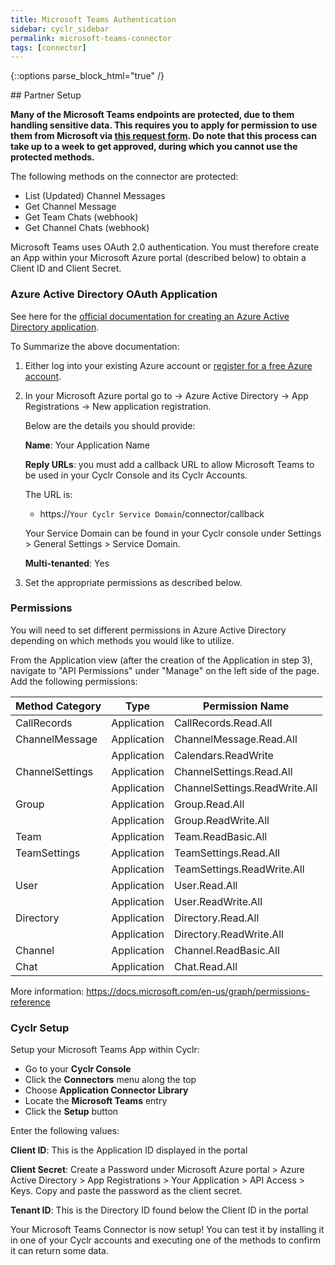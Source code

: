 ```yaml
---
title: Microsoft Teams Authentication
sidebar: cyclr_sidebar
permalink: microsoft-teams-connector
tags: [connector]
---
```

{::options parse_block_html="true" /}
<section class="card">
## Partner Setup

**Many of the Microsoft Teams endpoints are protected, due to them handling sensitive data. This requires you to apply for permission to use them from Microsoft via [this request form](https://docs.microsoft.com/en-us/graph/teams-protected-apis). 
Do note that this process can take up to a week to get approved, during which you cannot use the protected methods.**

The following methods on the connector are protected:
- List (Updated) Channel Messages
- Get Channel Message
- Get Team Chats (webhook)
- Get Channel Chats (webhook)

Microsoft Teams uses OAuth 2.0 authentication.  You must therefore create an App within your Microsoft Azure portal (described below) to obtain a Client ID and Client Secret.

### Azure Active Directory OAuth Application

See here for the [official documentation for creating an Azure Active Directory application](https://docs.microsoft.com/en-us/azure/active-directory/develop/active-directory-integrating-applications).

To Summarize the above documentation:

1. Either log into your existing Azure account or [register for a free Azure account](https://azure.microsoft.com/free/?WT.mc_id=A261C142F).
2. In your Microsoft Azure portal go to -> Azure Active Directory -> App Registrations -> New application registration.

   Below are the details you should provide:

   **Name**: Your Application Name

   **Reply URLs**: you must add a callback URL to allow Microsoft Teams to be used in your Cyclr Console and its Cyclr Accounts.

   The URL is:

   * https://``Your Cyclr Service Domain``/connector/callback 

   Your Service Domain can be found in your Cyclr console under Settings > General Settings > Service Domain.

   **Multi-tenanted**: Yes

3. Set the appropriate permissions as described below.

### Permissions

You will need to set different permissions in Azure Active Directory depending on which methods you would like to utilize.

From the Application view (after the creation of the Application in step 3), navigate to "API Permissions" under "Manage" on the left side of the page. Add the following permissions:

| Method Category          | Type        | Permission Name               |
|--------------------------|-------------|-------------------------------|
| CallRecords              | Application | CallRecords.Read.All          |
| ChannelMessage           | Application | ChannelMessage.Read.All       |
|                          | Application | Calendars.ReadWrite           |
| ChannelSettings          | Application | ChannelSettings.Read.All      |
|                          | Application | ChannelSettings.ReadWrite.All |
| Group                    | Application | Group.Read.All                |
|                          | Application | Group.ReadWrite.All           |
| Team                     | Application | Team.ReadBasic.All            |
| TeamSettings             | Application | TeamSettings.Read.All         |
|                          | Application | TeamSettings.ReadWrite.All    |
| User                     | Application | User.Read.All                 |
|                          | Application | User.ReadWrite.All            |
| Directory                | Application | Directory.Read.All            |
|                          | Application | Directory.ReadWrite.All       |
| Channel                  | Application | Channel.ReadBasic.All         |
| Chat                     | Application | Chat.Read.All                 |

More information: https://docs.microsoft.com/en-us/graph/permissions-reference

### Cyclr Setup

Setup your Microsoft Teams App within Cyclr:

*   Go to your **Cyclr Console**
*   Click the **Connectors** menu along the top
*   Choose **Application Connector Library**
*   Locate the **Microsoft Teams** entry
*   Click the **Setup** button

Enter the following values:

**Client ID**: This is the Application ID displayed in the portal

**Client Secret**: Create a Password under Microsoft Azure portal > Azure Active Directory > App Registrations > Your Application > API Access > Keys. Copy and paste the password as the client secret.

**Tenant ID**: This is the Directory ID found below the Client ID in the portal

Your Microsoft Teams Connector is now setup! You can test it by installing it in one of your Cyclr accounts and executing one of the methods to confirm it can return some data.

</section>
